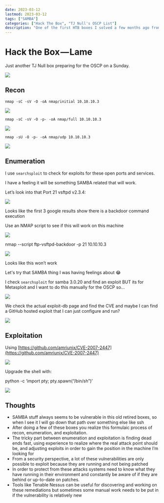```yaml
---
date: 2023-03-12
lastmod: 2023-03-12
tags: ["SAMBA"]
categories: ["Hack The Box", "TJ Null's OSCP List"]
description: "One of the first HTB boxes I solved a few months ago from the TJ Null List in preparation for the PNPT and OSCP."
---
```


# Hack the Box — Lame

Just another TJ Null box preparing for the OSCP on a Sunday.

![](https://cdn-images-1.medium.com/max/1600/1*EvZ67a9vFkG-bLwf9FNJZg.png)

## Recon

`nmap -sC -sV -O -oA nmap/initial 10.10.10.3`

![](https://cdn-images-1.medium.com/max/1600/1*wyUit7q0MSiYl6RnYtJSmw.png)

`nmap -sC -sV -O -p- -oA nmap/full 10.10.10.3`

![](https://cdn-images-1.medium.com/max/1600/1*FCzc3HlPu4FxBtseqYPGiw.png)

`nmap -sU -O -p- -oA nmap/udp 10.10.10.3`

![](https://cdn-images-1.medium.com/max/1600/1*bfZghvXUTlxbC0Ewbz-SeQ.png)

## Enumeration

I use `searchsploit` to check for exploits for these open ports and services.

I have a feeling it will be something SAMBA related that will work.

Let’s look into that Port 21 vsftpd v2.3.4:

![](https://cdn-images-1.medium.com/max/1600/1*6qav25nSAgr1OJl0BPEEdg.png)

Looks like the first 3 google results show there is a backdoor command execution

Use an NMAP script to see if this will work on this machine

![](https://cdn-images-1.medium.com/max/1600/1*XvGf287mQkTdRGgb1ESXFQ.png)

nmap --script ftp-vsftpd-backdoor -p 21 10.10.10.3

![](https://cdn-images-1.medium.com/max/1600/1*JI2JXyFOKyvvz62tVF1srw.png)

Looks like this won’t work

Let's try that SAMBA thing I was having feelings about 😂

I check `searchsploit` for samba 3.0.20 and find an exploit BUT its for Metasploit and I want to do this manually for the OSCP so…

![](https://cdn-images-1.medium.com/max/1600/1*HakeG8i6FKbdU-PJzpQDOw.png)

We check the actual exploit-db page and find the CVE and maybe I can find a GitHub hosted exploit that I can just configure and run?

![](https://cdn-images-1.medium.com/max/1600/1*Ae7dbj-9UKFyIr9ohmpENg.png)

## Exploitation

Using [https://github.com/amriunix/CVE-2007-2447](https://github.com/amriunix/CVE-2007-2447)

![](https://cdn-images-1.medium.com/max/1600/1*HiTP3R8tUMKdLoT-hnBYcA.png)

Upgrade the shell with:

python -c ‘import pty; pty.spawn(“/bin/sh”)’

![](https://cdn-images-1.medium.com/max/1600/1*tF7Qu7dIIZKsNmz4ADlhtQ.png)

## Thoughts

-   SAMBA stuff always seems to be vulnerable in this old retired boxes, so when I see it I will go down that path over something else like ssh
-   After doing a few of these boxes you realize this formulaic process of recon, enumeration, and exploitation.
-   The tricky part between enumeration and exploitation is finding dead ends fast, using experience to realize where the real attack point should be, and adjusting exploits in order to gain the position in the machine I’m looking for
-   From a security perspective, a lot of these vulnerabilities are only possible to exploit because they are running and not being patched
-   In order to protect from these attacks systems need to know what they have running in their environment and constantly be aware of if they are behind or up-to-date on patches.
-   Tools like Tenable Nessus can be useful for discovering and working on these remediations but sometimes some manual work needs to be put in if the vulnerability is relatively new